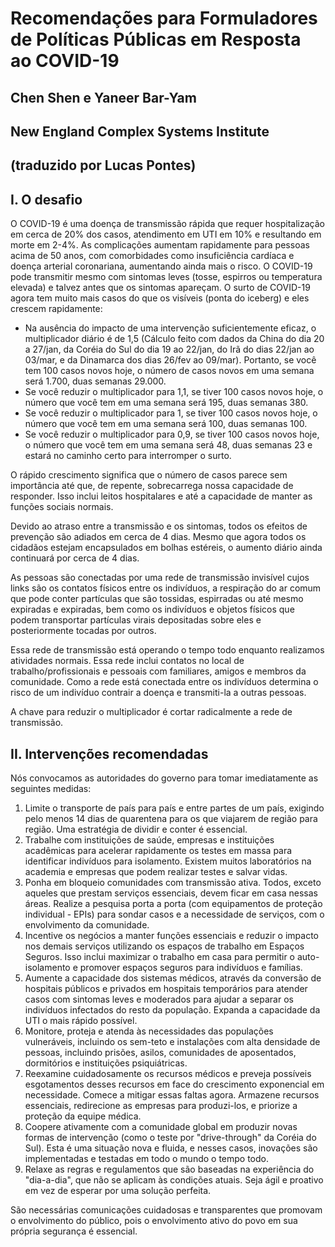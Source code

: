 # Recomendações para Formuladores de Políticas Públicas em Resposta ao COVID-19
## Chen Shen e Yaneer Bar-Yam
## New England Complex Systems Institute
## (traduzido por Lucas Pontes)

## I. O desafio

O COVID-19 é uma doença de transmissão rápida que requer hospitalização em cerca de 20\% dos casos, atendimento em UTI em 10\% e resultando em morte em 2-4\%. As complicações aumentam rapidamente para pessoas acima de 50 anos, com comorbidades como insuficiência cardíaca e doença arterial coronariana, aumentando ainda mais o risco.
O COVID-19 pode transmitir mesmo com sintomas leves (tosse, espirros ou temperatura elevada) e talvez antes que os sintomas apareçam.
O surto de COVID-19 agora tem muito mais casos do que os visíveis (ponta do iceberg) e eles crescem rapidamente:
* Na ausência do impacto de uma intervenção suficientemente eficaz, o multiplicador diário é de 1,5 (Cálculo feito com dados da China do dia 20 a 27/jan, da Coréia do Sul do dia 19 ao 22/jan, do Irã do dias 22/jan ao 03/mar, e da Dinamarca dos dias 26/fev ao 09/mar). Portanto, se você tem 100 casos novos hoje, o número de casos novos em uma semana será 1.700, duas semanas 29.000.
* Se você reduzir o multiplicador para 1,1, se tiver 100 casos novos hoje, o número que você tem em uma semana será 195, duas semanas 380.
* Se você reduzir o multiplicador para 1, se tiver 100 casos novos hoje, o número que você tem em uma semana será 100, duas semanas 100.
* Se você reduzir o multiplicador para 0,9, se tiver 100 casos novos hoje, o número que você tem em uma semana será 48, duas semanas 23 e estará no caminho certo para interromper o surto.

O rápido crescimento significa que o número de casos parece sem importância até que, de repente, sobrecarrega nossa capacidade de responder. Isso inclui leitos hospitalares e até a capacidade de manter as funções sociais normais.

Devido ao atraso entre a transmissão e os sintomas, todos os efeitos de prevenção são adiados em cerca de 4 dias. Mesmo que agora todos os cidadãos estejam encapsulados em bolhas estéreis, o aumento diário ainda continuará por cerca de 4 dias.

As pessoas são conectadas por uma rede de transmissão invisível cujos links são os contatos físicos entre os indivíduos, a respiração do ar comum que pode conter partículas que são tossidas, espirradas ou até mesmo expiradas e expiradas, bem como os indivíduos e objetos físicos que podem transportar partículas virais depositadas sobre eles e posteriormente tocadas por outros. 

Essa rede de transmissão está operando o tempo todo enquanto realizamos atividades normais. Essa rede inclui contatos no local de trabalho/profissionais e pessoais com familiares, amigos e membros da comunidade. Como a rede está conectada entre os indivíduos determina o risco de um indivíduo contrair a doença e transmiti-la a outras pessoas.

A chave para reduzir o multiplicador é cortar radicalmente a rede de transmissão.

## II. Intervenções recomendadas

Nós convocamos as autoridades do governo para tomar imediatamente as seguintes medidas:
1. Limite o transporte de país para país e entre partes de um país, exigindo pelo menos 14 dias de quarentena para os que viajarem de região para região. Uma estratégia de dividir e conter é essencial.
1. Trabalhe com instituições de saúde, empresas e instituições acadêmicas para acelerar rapidamente os testes em massa para identificar indivíduos para isolamento. Existem muitos laboratórios na academia e empresas que podem realizar testes e salvar vidas.
1. Ponha em bloqueio comunidades com transmissão ativa. Todos, exceto aqueles que prestam serviços essenciais, devem ficar em casa nessas áreas. Realize a pesquisa porta a porta (com equipamentos de proteção individual - EPIs) para sondar casos e a necessidade de serviços, com o envolvimento da comunidade.
1. Incentive os negócios a manter funções essenciais e reduzir o impacto nos demais serviços utilizando os espaços de trabalho em Espaços Seguros. Isso inclui maximizar o trabalho em casa para permitir o auto-isolamento e promover espaços seguros para indivíduos e famílias.
1. Aumente a capacidade dos sistemas médicos, através da conversão de hospitais públicos e privados em hospitais temporários para atender casos com sintomas leves e moderados para ajudar a separar os indivíduos infectados do resto da população. Expanda a capacidade da UTI o mais rápido possível.
1. Monitore, proteja e atenda às necessidades das populações vulneráveis, incluindo os sem-teto e instalações com alta densidade de pessoas, incluindo prisões, asilos, comunidades de aposentados, dormitórios e instituições psiquiátricas.
1. Reexamine cuidadosamente os recursos médicos e preveja possíveis esgotamentos desses recursos em face do crescimento exponencial em necessidade. Comece a mitigar essas faltas agora. Armazene recursos essenciais, redirecione as empresas para produzi-los, e priorize a proteção da equipe médica.
1. Coopere ativamente com a comunidade global em produzir novas formas de intervenção (como o teste por "drive-through" da Coréia do Sul). Esta é uma situação nova e fluida, e nesses casos, inovações são implementadas e testadas em todo o mundo o tempo todo.
1. Relaxe as regras e regulamentos que são baseadas na experiência do "dia-a-dia", que não se aplicam às condições atuais. Seja ágil e proativo em vez de esperar por uma solução perfeita.

São necessárias comunicações cuidadosas e transparentes que promovam o envolvimento do público, pois o envolvimento ativo do povo em sua própria segurança é essencial.
